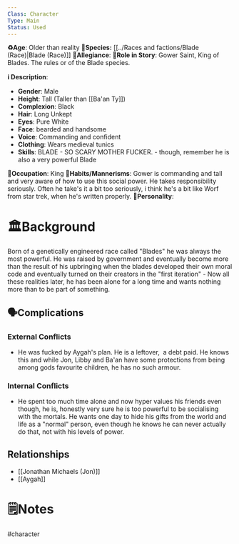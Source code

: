 ```yaml
---
Class: Character
Type: Main 
Status: Used
---
```

**♻️Age**:  Older than  reality
👾**Species:** [[../Races and factions/Blade (Race)|Blade (Race)]]
🏅**Allegiance**:
**🎲Role in Story**: 
Gower Saint, King of Blades. The rules or of the Blade species.

**ℹ️ Description**: 
* **Gender**:  Male
* **Height**:  Tall (Taller than [[Ba'an Ty]])
* **Complexion**: Black
* **Hair**: Long Unkept
* **Eyes**:  Pure White
* **Face**: bearded and handsome
* **Voice**: Commanding and confident
* **Clothing**:  Wears medieval tunics
* **Skills**: BLADE - SO SCARY MOTHER FUCKER. - though, remember he is also a very powerful Blade

**💼Occupation**: King
**🎺Habits/Mannerisms**: Gower is commanding and tall and very aware of how to use this social power. He takes responsibility seriously. Often he take's it a bit too seriously, i think he's a bit like Worf from star trek, when he's written properly.
**🧨Personality**: 

# 🏛️Background
Born of a genetically engineered race called "Blades" he was always the most powerful. He was raised by government and eventually become more than the result of his upbringing when the blades developed their own moral code and eventually turned on their creators in the "first iteration" - Now all these realities later, he has been alone for a long time and wants nothing more than to be part of something.

## 🗣️Complications
### **External Conflicts**
- He was fucked by Aygah's plan. He is a leftover,  a debt paid. He knows this and while Jon, Libby and Ba'an have some protections from being among gods favourite children, he has no such armour.

### **Internal Conflicts**
- He spent too much time alone and now hyper values his friends even though, he is, honestly very sure he is too powerful to be socialising with the mortals. He wants one day to hide his gifts from the world and life as a "normal" person, even though he knows he can never actually do that, not with his levels of power.

## Relationships
- [[Jonathan Michaels (Jon)]]
- [[Aygah]]

# 🗒️Notes

#character 